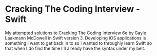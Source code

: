# Cracking The Coding Interview - Swift

My attempted solutions to Cracking The Coding Interview 6e by Gayle Laakmann McDowell in Swift version 3.  Developing iOS applications is something I want to get back in to so I wanted to throughly learn Swift so that when I do find the time I'll already have the syntax under my belt. 
